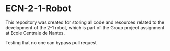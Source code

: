 # ECN-2-1-Robot

This repository was created for storing all code and resources related to the development of the 2-1 robot, 
which is part of the Group project assignment at Ecole Centrale de Nantes.

Testing that no one can bypass pull request 
